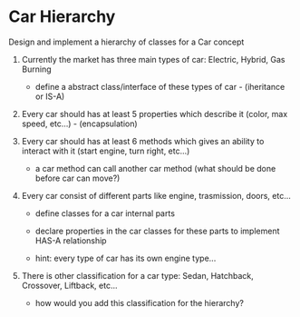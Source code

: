 # Car Hierarchy


Design and implement a hierarchy of classes for a Car concept


1. Currently the market has three main types of car: Electric, Hybrid, Gas Burning
    - define a abstract class/interface of these types of car - (iheritance or IS-A)

2. Every car should has at least 5 properties which describe it (color, max speed, etc...) - (encapsulation)

3. Every car should has at least 6 methods which gives an ability to interact with it (start engine, turn right, etc...)
    - a car method can call another car method (what should be done before car can move?)

3. Every car consist of different parts like engine, trasmission, doors, etc...
    - define classes for a car internal parts
    - declare properties in the car classes for these parts to implement HAS-A relationship

    - hint: every type of car has its own engine type...

4. There is other classification for a car type: Sedan, Hatchback, Crossover, Liftback, etc...
    - how would you add this classification for the hierarchy?